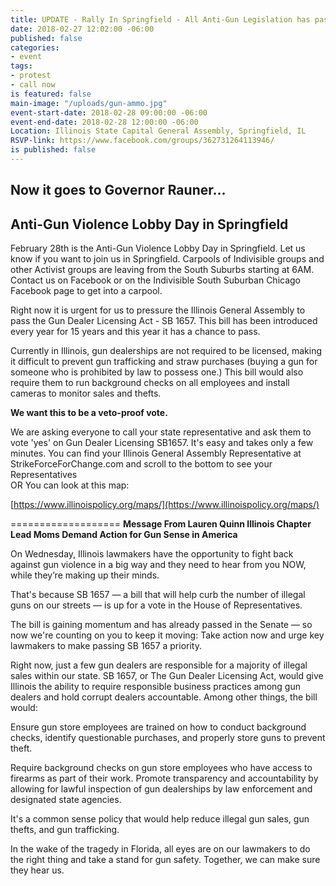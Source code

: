 ```yaml
---
title: UPDATE - Rally In Springfield - All Anti-Gun Legislation has passed!
date: 2018-02-27 12:02:00 -06:00
published: false
categories:
- event
tags:
- protest
- call now
is featured: false
main-image: "/uploads/gun-ammo.jpg"
event-start-date: 2018-02-28 09:00:00 -06:00
event-end-date: 2018-02-28 12:00:00 -06:00
Location: Illinois State Capital General Assembly, Springfield, IL
RSVP-link: https://www.facebook.com/groups/362731264113946/
is published: false
---
```


## Now it goes to Governor Rauner...


## Anti-Gun Violence Lobby Day in Springfield

February 28th is the Anti-Gun Violence Lobby Day in Springfield. Let us know if you want to join us in Springfield. Carpools of Indivisible groups and other Activist groups are leaving from the South Suburbs starting at 6AM. Contact us on Facebook or on the Indivisible South Suburban Chicago Facebook page to get into a carpool. 

Right now it is urgent for us to pressure the Illinois General Assembly to pass the Gun Dealer Licensing Act - SB 1657. This bill has been introduced every year for 15 years and this year it has a chance to pass. 

Currently in Illinois, gun dealerships are not required to be licensed, making it difficult to prevent gun trafficking and straw purchases (buying a gun for someone who is prohibited by law to possess one.) This bill would also require them to run background checks on all employees and install cameras to monitor sales and thefts. 

**We want this to be a veto-proof vote.** 

We are asking everyone to call your state representative and ask them to vote 'yes' on Gun Dealer Licensing SB1657. It's easy and takes only a few minutes. You can find your Illinois General Assembly Representative at StrikeForceForChange.com and scroll to the bottom to see your Representatives  
OR 
You can look at this map:

[https://www.illinoispolicy.org/maps/](https://www.illinoispolicy.org/maps/)

===================
**Message From 
Lauren Quinn
Illinois Chapter Lead
Moms Demand Action for Gun Sense in America**

On Wednesday, Illinois lawmakers have the opportunity to fight back against gun violence in a big way and they need to hear from you NOW, while they’re making up their minds.

That's because SB 1657 — a bill that will help curb the number of illegal guns on our streets — is up for a vote in the House of Representatives.

The bill is gaining momentum and has already passed in the Senate — so now we're counting on you to keep it moving: Take action now and urge key lawmakers to make passing SB 1657 a priority.

Right now, just a few gun dealers are responsible for a majority of illegal sales within our state. SB 1657, or The Gun Dealer Licensing Act, would give Illinois the ability to require responsible business practices among gun dealers and hold corrupt dealers accountable. Among other things, the bill would:

Ensure gun store employees are trained on how to conduct background checks, identify questionable purchases, and properly store guns to prevent theft.

Require background checks on gun store employees who have access to firearms as part of their work.
Promote transparency and accountability by allowing for lawful inspection of gun dealerships by law enforcement and designated state agencies.

It's a common sense policy that would help reduce illegal gun sales, gun thefts, and gun trafficking.

In the wake of the tragedy in Florida, all eyes are on our lawmakers to do the right thing and take a stand for gun safety. Together, we can make sure they hear us.  